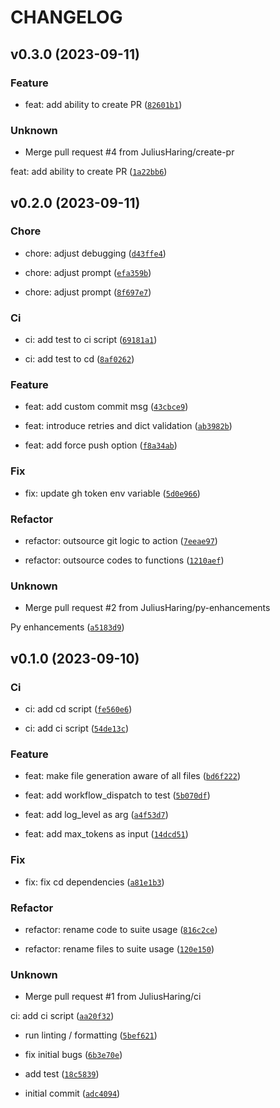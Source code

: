 # CHANGELOG



## v0.3.0 (2023-09-11)

### Feature

* feat: add ability to create PR ([`82601b1`](https://github.com/JuliusHaring/llm-code-gen/commit/82601b1e5b4f0e484fe5b0baa8dea1d3f7d20697))

### Unknown

* Merge pull request #4 from JuliusHaring/create-pr

feat: add ability to create PR ([`1a22bb6`](https://github.com/JuliusHaring/llm-code-gen/commit/1a22bb616c9eda59272af861e3aaabc7e03b523d))


## v0.2.0 (2023-09-11)

### Chore

* chore: adjust debugging ([`d43ffe4`](https://github.com/JuliusHaring/llm-code-gen/commit/d43ffe439c83e7e35ae3a58ebad4cc7d533f33b1))

* chore: adjust prompt ([`efa359b`](https://github.com/JuliusHaring/llm-code-gen/commit/efa359b6cddc670550fb3f33e3d0aafb29936d96))

* chore: adjust prompt ([`8f697e7`](https://github.com/JuliusHaring/llm-code-gen/commit/8f697e7cca0a2662a4896c64967aa27a0e68d3f1))

### Ci

* ci: add test to ci script ([`69181a1`](https://github.com/JuliusHaring/llm-code-gen/commit/69181a110f1c2f61feba26d1e61ec73b6d8739bc))

* ci: add test to cd ([`8af0262`](https://github.com/JuliusHaring/llm-code-gen/commit/8af0262d2ecc96286f66b8e95aa468b38270600a))

### Feature

* feat: add custom commit msg ([`43cbce9`](https://github.com/JuliusHaring/llm-code-gen/commit/43cbce9e76b6558024d65db236dd90abdc8810ee))

* feat: introduce retries and dict validation ([`ab3982b`](https://github.com/JuliusHaring/llm-code-gen/commit/ab3982b7a44247920add6ae402cd92fb31dd5bce))

* feat: add force push option ([`f8a34ab`](https://github.com/JuliusHaring/llm-code-gen/commit/f8a34abefafae0ff462b2c6ad7f5a7674c4167b9))

### Fix

* fix: update gh token env variable ([`5d0e966`](https://github.com/JuliusHaring/llm-code-gen/commit/5d0e966d37094d161d9f6acd058ed737345be115))

### Refactor

* refactor: outsource git logic to action ([`7eeae97`](https://github.com/JuliusHaring/llm-code-gen/commit/7eeae97d80cf872f18b150047728143fcf3da101))

* refactor: outsource codes to functions ([`1210aef`](https://github.com/JuliusHaring/llm-code-gen/commit/1210aef250b34ab7279f3796b5c289ee75b6c751))

### Unknown

* Merge pull request #2 from JuliusHaring/py-enhancements

Py enhancements ([`a5183d9`](https://github.com/JuliusHaring/llm-code-gen/commit/a5183d9d0878600b82409ecabd00eb3688361a70))


## v0.1.0 (2023-09-10)

### Ci

* ci: add cd script ([`fe560e6`](https://github.com/JuliusHaring/llm-code-gen/commit/fe560e6eecb33aeb6d0f49febc5427e57614b927))

* ci: add ci script ([`54de13c`](https://github.com/JuliusHaring/llm-code-gen/commit/54de13c8142bc181481f7acdf8e6164a0c6e2735))

### Feature

* feat: make file generation aware of all files ([`bd6f222`](https://github.com/JuliusHaring/llm-code-gen/commit/bd6f22211918799523b9f079330c2a24a02ccd7d))

* feat: add workflow_dispatch to test ([`5b070df`](https://github.com/JuliusHaring/llm-code-gen/commit/5b070df45f2e413538b52841d61926c04c0cb1f1))

* feat: add log_level as arg ([`a4f53d7`](https://github.com/JuliusHaring/llm-code-gen/commit/a4f53d76951c468f8bc95c9117eadb6e9e365ec7))

* feat: add max_tokens as input ([`14dcd51`](https://github.com/JuliusHaring/llm-code-gen/commit/14dcd51c4fe5debb4092b8d7f8fd16cd3447fb2f))

### Fix

* fix: fix cd dependencies ([`a81e1b3`](https://github.com/JuliusHaring/llm-code-gen/commit/a81e1b3de617a4cb9c00e994783fac70f76135ed))

### Refactor

* refactor: rename code to suite usage ([`816c2ce`](https://github.com/JuliusHaring/llm-code-gen/commit/816c2ceb357eb26c27d6ad11ba18905db41d9a9b))

* refactor: rename files to suite usage ([`120e150`](https://github.com/JuliusHaring/llm-code-gen/commit/120e150899a805f39a852edaacd386a5676d3cbb))

### Unknown

* Merge pull request #1 from JuliusHaring/ci

ci: add ci script ([`aa20f32`](https://github.com/JuliusHaring/llm-code-gen/commit/aa20f3237cd8b983647bbf0f1836094794f7ee40))

* run linting / formatting ([`5bef621`](https://github.com/JuliusHaring/llm-code-gen/commit/5bef6219b88375f8aef0f233cf5fa462d664b1ae))

* fix initial bugs ([`6b3e70e`](https://github.com/JuliusHaring/llm-code-gen/commit/6b3e70e66cec55f4f3b281949a0efbcab1ec113f))

* add test ([`18c5839`](https://github.com/JuliusHaring/llm-code-gen/commit/18c583958bf3eeb1184d97d327603ac7cb02951a))

* initial commit ([`adc4094`](https://github.com/JuliusHaring/llm-code-gen/commit/adc409439df0fb3d2bd9c3a75e1944c439383bb9))

